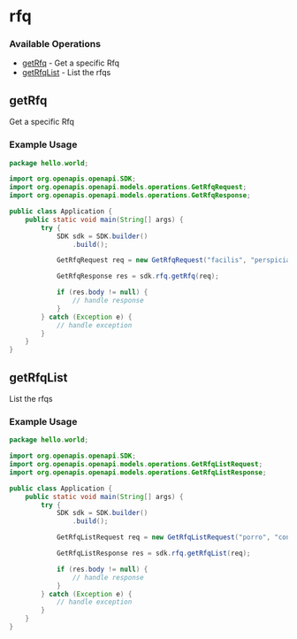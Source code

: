 # rfq

### Available Operations

* [getRfq](#getrfq) - Get a specific Rfq
* [getRfqList](#getrfqlist) - List the rfqs

## getRfq

Get a specific Rfq

### Example Usage

```java
package hello.world;

import org.openapis.openapi.SDK;
import org.openapis.openapi.models.operations.GetRfqRequest;
import org.openapis.openapi.models.operations.GetRfqResponse;

public class Application {
    public static void main(String[] args) {
        try {
            SDK sdk = SDK.builder()
                .build();

            GetRfqRequest req = new GetRfqRequest("facilis", "perspiciatis", "voluptatem");            

            GetRfqResponse res = sdk.rfq.getRfq(req);

            if (res.body != null) {
                // handle response
            }
        } catch (Exception e) {
            // handle exception
        }
    }
}
```

## getRfqList

List the rfqs

### Example Usage

```java
package hello.world;

import org.openapis.openapi.SDK;
import org.openapis.openapi.models.operations.GetRfqListRequest;
import org.openapis.openapi.models.operations.GetRfqListResponse;

public class Application {
    public static void main(String[] args) {
        try {
            SDK sdk = SDK.builder()
                .build();

            GetRfqListRequest req = new GetRfqListRequest("porro", "consequuntur");            

            GetRfqListResponse res = sdk.rfq.getRfqList(req);

            if (res.body != null) {
                // handle response
            }
        } catch (Exception e) {
            // handle exception
        }
    }
}
```
